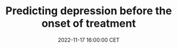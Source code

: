 ---
title: "Predicting depression before the onset of treatment"
date: 2022-11-17 16:00:00 CET
categories: meetup 
links:
location: S-05-026
logo: /assets/logo-cairelab.png
talks:
- title: "Predicting depression in cancer patients before the onset of treatment."
  speaker:
    name: "Anne de Hond & Marieke van Buchem"
    twitter: 
    github: 
    organization: IT&DI department of Leiden University Medical Center
  abstract: |
---